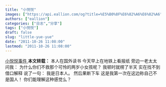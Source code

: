 ```yaml
---
title: "小悦悦"
images: ["https://api.eallion.com/og?title=%E5%B0%8F%E6%82%A6%E6%82%A6"]
authors: ["eallion"]
categories: ["日志","分享"]
tags: ["小悦悦"]
draft: false
slug: "little-yue-yue"
date: "2011-10-26 11:08:00"
lastmod: "2011-10-26 11:08:00"
---
```


[ 小悦悦事件 ](https://zh.wikipedia.org/zh-hans/%E5%B0%8F%E6%82%A6%E6%82%A6%E4%BA%8B%E4%BB%B6)
<strong > 本文转载：</strong>
本人在国外读书
今天早上在地铁上看报纸
旁边一老太太问我：
为什么你们不救那个可怜的两岁小女孩呢？
我顿时就楞了半天
实在找不到借口解释
说了一句：
我是日本人。
然后果断下车
这是我第一次在这边称自己不是国人！
你们能理解这种感觉么？
